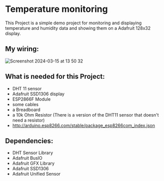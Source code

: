 # Temperature monitoring

This Project is a simple demo project for monitoring and displaying temperature and humidity data and showing them on a Adafruit 128x32 display.

## My wiring:

![Screenshot 2024-03-15 at 13 50 32](https://github.com/oblassgit/Temperature-monitoring-with-display/assets/114983621/86c1d47b-f5d4-47ef-8e95-613568380899)

## What is needed for this Project:
- DHT 11 sensor
- Adafruit SSD1306 display
- ESP2866F Module
- some cables
- a Breadboard
- a 10k Ohm Resistor (There is a version of the DHT11 sensor that doesn't need a resistor)
-  http://arduino.esp8266.com/stable/package_esp8266com_index.json

## Dependencies:
- DHT Sensor Library
- Adafruit BusIO
- Adafruit GFX Library
- Adafruit SSD1306
- Adafruit Unified Sensor
